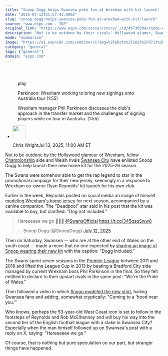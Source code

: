 ```yaml
---
title: "Snoop Dogg helps Swansea poke fun at Wrexham with kit launch"
date: "2025-07-13T21:57:41.000Z"
slug: "snoop-dogg-helps-swansea-poke-fun-at-wrexham-with-kit-launch"
source: "www.espn.com - TOP"
original_link: "https://www.espn.com/soccer/story/_/id/45730294/snoop-dogg-helps-swansea-take-pop-wrexham-kit-launch"
description: "Not to be outdone by their rivals' Hollywood glamor, Swansea enlisted Snoop Dogg to unveil their new jersey."
mode: "summarize"
image: "https://a1.espncdn.com/combiner/i?img=%2Fphoto%2F2025%2F0713%2Fr1518476_1296x729_16%2D9.png"
category: "general"
tags: ["general"]
domain: "espn.com"
---
```

<div id="readability-page-1" class="page"><section id="article-feed" data-behavior="author_overlay article_header_news_feed_item_meta article_legal_footer"><article data-id="45730294" data-behavior="story_scroll story_progress iframe" data-src="/soccer/story/_/id/45730294/snoop-dogg-helps-swansea-take-pop-wrexham-kit-launch"><div><header></header><figure data-video="watch,640,360,45702149" data-cerebro-id="686e94827bd3d32baee8c72d" data-title="Parkinson: Wrexham working to bring new signings onto Australia tour" data-source="espn"><div><picture><source srcset="https://a.espncdn.com/combiner/i?img=%2Fmedia%2Fmotion%2F2025%2F0709%2Fdm_250709_Parkinson_Wrexham_working_to_bring_new_signings_onto_Australia_tour%2Fdm_250709_Parkinson_Wrexham_working_to_bring_new_signings_onto_Australia_tour.jpg&amp;w=943&amp;h=530&amp;cquality=80&amp;format=jpg" media="(min-width: 376px)"><source srcset="https://a.espncdn.com/combiner/i?img=%2Fmedia%2Fmotion%2F2025%2F0709%2Fdm_250709_Parkinson_Wrexham_working_to_bring_new_signings_onto_Australia_tour%2Fdm_250709_Parkinson_Wrexham_working_to_bring_new_signings_onto_Australia_tour.jpg&amp;w=375&amp;cquality=80, https://a.espncdn.com/combiner/i?img=%2Fmedia%2Fmotion%2F2025%2F0709%2Fdm_250709_Parkinson_Wrexham_working_to_bring_new_signings_onto_Australia_tour%2Fdm_250709_Parkinson_Wrexham_working_to_bring_new_signings_onto_Australia_tour.jpg&amp;w=750&amp;cquality=40&amp;format=jpg 2x" media="(max-width: 375px)"></picture><p><span data-id="45702149">play</span></p></div><figcaption><div><p><span>Parkinson: Wrexham working to bring new signings onto Australia tour (1:55)</span></p><p>Wrexham manager Phil Parkinson discusses the club's approach in the transfer market and the challenges of signing players while on tour in Australia. (1:55)</p></div></figcaption></figure><div><div><ul><li><p><img src="https://a.espncdn.com/combiner/i?img=/i/columnists/espn_generic_m.jpg&amp;h=80&amp;w=80&amp;scale=crop" alt="" width="40" height="40"></p><p>Chris Wright<span>Jul 13, 2025, 11:00 AM ET</span></p></li></ul></div><p>Not to be outdone by the Hollywood glamour of <a href="https://www.espn.com/soccer/team/_/id/352/wrexham">Wrexham</a>, fellow <a href="https://www.espn.com/soccer/league/_/name/eng.2">Championship</a> side and Welsh rivals <a href="https://www.espn.com/soccer/team/_/id/318/swansea-city">Swansea City</a> have enlisted Snoop Dogg to help launch their new home kit for the 2025-26 season.</p><p>The Swans were somehow able to get the rap legend to star in the promotional campaign for their new jersey, seemingly in a response to Wrexham co-owner Ryan Reynolds' kit launch for his own club.</p><p>Earlier in the week, Reynolds posted on social media an image of himself <a href="https://www.instagram.com/p/DL9Jgfqs2LB/" target="_blank">modeling Wrexham's home jersey</a> for next season, accompanied by a canine companion. The "Deadpool" star said in his post that the kit was available to buy, but clarified: "Dog not included."</p><blockquote><p lang="en" dir="ltr">Hereeeeee we go 👊🏿👀 <a href="https://twitter.com/SwansOfficial?ref_src=twsrc%5Etfw">@SwansOfficial</a> <a href="https://t.co/345qsqSww8">https://t.co/345qsqSww8</a></p>— Snoop Dogg (@SnoopDogg) <a href="https://twitter.com/SnoopDogg/status/1944106645119975780?ref_src=twsrc%5Etfw">July 12, 2025</a></blockquote> <p>Then on Saturday, Swansea -- who are at the other end of Wales on the south coast -- made a move that no one expected by <a href="https://x.com/SnoopDogg/status/1944106645119975780" target="_blank">sharing an image of Snoop wearing their new kit</a> with the caption: "Dogg included."</p><p>The Swans spent seven seasons in the <a data-league-guid="6949f3af-300c-35f1-beab-b95669eedd38" href="https://www.espn.com/soccer/league/_/name/ENG.1">Premier League</a> between 2011 and 2018 and lifted the League Cup in 2013 by beating a Bradford City side managed by current Wrexham boss Phil Parkinson in the final. So they felt entitled to declare to their upstart rivals in the same post: "We're the Pride of Wales."</p><p>Then followed a video in which <a href="https://www.instagram.com/p/DMBRq1JsGNo/?hl=en" target="_blank">Snoop modeled the new shirt</a>, hailing Swansea fans and adding, somewhat cryptically: "Coming to a 'hood near you.'"</p><p>Who knows, perhaps the 53-year-old West Coast icon is set to follow in the footsteps of Reynolds and Rob McElhenney and will buy his way into the second tier of the English football league with a stake in Swansea City? Especially when the man himself followed up on Swansea's post with a reply on X, saying: "Hereeeeee we go."</p><p>Of course, that is nothing but pure speculation on our part, but stranger things have happened.</p>
</div></div></article></section></div>